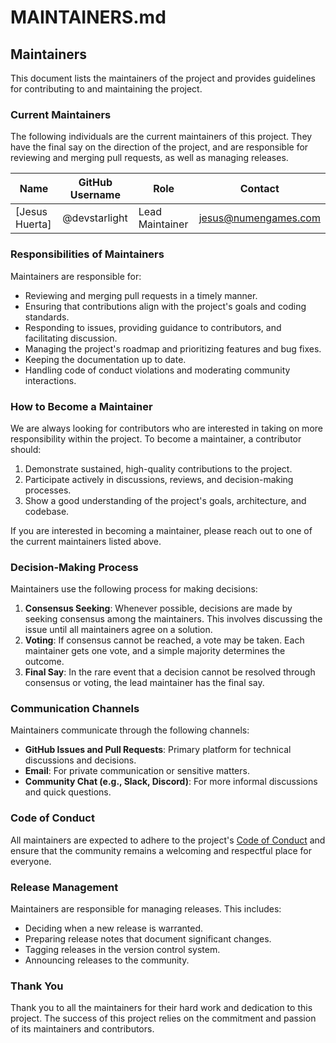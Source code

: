 # MAINTAINERS.md

## Maintainers

This document lists the maintainers of the project and provides guidelines for contributing to and maintaining the project.

### Current Maintainers

The following individuals are the current maintainers of this project. They have the final say on the direction of the project, and are responsible for reviewing and merging pull requests, as well as managing releases.

| Name           | GitHub Username | Role            | Contact                                             |
| -------------- | --------------- | --------------- | --------------------------------------------------- |
| [Jesus Huerta] | @devstarlight   | Lead Maintainer | [jesus@numengames.com](mailto:jesus@numengames.com) |

### Responsibilities of Maintainers

Maintainers are responsible for:

- Reviewing and merging pull requests in a timely manner.
- Ensuring that contributions align with the project's goals and coding standards.
- Responding to issues, providing guidance to contributors, and facilitating discussion.
- Managing the project's roadmap and prioritizing features and bug fixes.
- Keeping the documentation up to date.
- Handling code of conduct violations and moderating community interactions.

### How to Become a Maintainer

We are always looking for contributors who are interested in taking on more responsibility within the project. To become a maintainer, a contributor should:

1. Demonstrate sustained, high-quality contributions to the project.
2. Participate actively in discussions, reviews, and decision-making processes.
3. Show a good understanding of the project's goals, architecture, and codebase.

If you are interested in becoming a maintainer, please reach out to one of the current maintainers listed above.

### Decision-Making Process

Maintainers use the following process for making decisions:

1. **Consensus Seeking**: Whenever possible, decisions are made by seeking consensus among the maintainers. This involves discussing the issue until all maintainers agree on a solution.
2. **Voting**: If consensus cannot be reached, a vote may be taken. Each maintainer gets one vote, and a simple majority determines the outcome.
3. **Final Say**: In the rare event that a decision cannot be resolved through consensus or voting, the lead maintainer has the final say.

### Communication Channels

Maintainers communicate through the following channels:

- **GitHub Issues and Pull Requests**: Primary platform for technical discussions and decisions.
- **Email**: For private communication or sensitive matters.
- **Community Chat (e.g., Slack, Discord)**: For more informal discussions and quick questions.

### Code of Conduct

All maintainers are expected to adhere to the project's [Code of Conduct](CODE_OF_CONDUCT.md) and ensure that the community remains a welcoming and respectful place for everyone.

### Release Management

Maintainers are responsible for managing releases. This includes:

- Deciding when a new release is warranted.
- Preparing release notes that document significant changes.
- Tagging releases in the version control system.
- Announcing releases to the community.

### Thank You

Thank you to all the maintainers for their hard work and dedication to this project. The success of this project relies on the commitment and passion of its maintainers and contributors.
